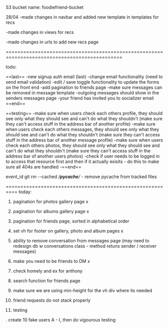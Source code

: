 S3 bucket name: foodiefriend-bucket

28/04
-made changes in navbar and added new template in templates for recs

-made changes in views for recs

-made changes in urls to add new recs page

==============================================================================================

todo:

==last==
-new signup auth email (last)
-change email functionality (need to send email validation)
-edit / save toggle functionality to update the forms on the front end
-add pagination to friends page
-make sure messages can be removed in message template
-outgoing messages should show in the senders messages page
-your friend has invited you to socializer email
==end==

==testing==
-make sure when users check each others profile, they should see only what they should see and can't do what they shouldn't (make sure they can't access stuff in the address bar of another profile)
-make sure when users check each others messages, they should see only what they should see and can't do what they shouldn't (make sure they can't access stuff in the address bar of another message profile)
-make sure when users check each others photos, they should see only what they should see and can't do what they shouldn't (make sure they can't access stuff in the address bar of another users photos)
-check if user needs to be logged in to access that resource first and then if it actually exisits - do this to make sure all 404s are handled
-==end==



event_id
git rm --cached */__pycache__/* - remove pycache from tracked files

==========================================================
today:

1. pagination for photos gallery page x
2. pagination for albums gallery page x
3. pagination for friends page, sorted in alphabetical order
4. set vh for footer on gallery, photo and album pages x
5. ability to remove conversation from messages page (may need to redesign db w conversations class - method retuns sender / receiver messages)
6. make you need to be friends to DM x
7. check homely and ex for anthony
8. search function for friends page
9. make sure we are using min-height for the vh div where its needed
10. friend requests do not stack properly

9. testing




. create 10 fake users A - I, then do vigourous testing



